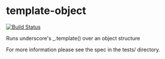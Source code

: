 # template-object

[![Build Status](https://secure.travis-ci.org/leftclickben/template-object.png?branch=master)](http://travis-ci.org/leftclickben/template-object)

Runs underscore's _.template() over an object structure

For more information please see the spec in the tests/ directory.
